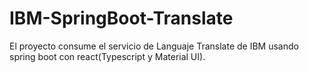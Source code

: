 # IBM-SpringBoot-Translate
El proyecto consume el servicio de Languaje Translate de IBM usando spring boot con react(Typescript y Material UI).
